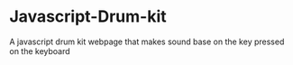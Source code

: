 # Javascript-Drum-kit
A javascript drum kit webpage that makes sound base on the key pressed on the keyboard

